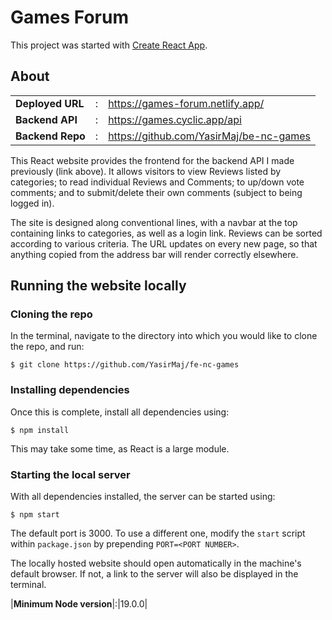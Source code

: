 # Games Forum

This project was started with [Create React App](https://github.com/facebook/create-react-app).

## About

|                  |     |                                         |
| ---------------- | --- | --------------------------------------- |
| **Deployed URL** | :   | https://games-forum.netlify.app/        |
| **Backend API**  | :   | https://games.cyclic.app/api            |
| **Backend Repo** | :   | https://github.com/YasirMaj/be-nc-games |

This React website provides the frontend for the backend API I made previously (link above). It allows visitors to view Reviews listed by categories; to read individual Reviews and Comments; to up/down vote comments; and to submit/delete their own comments (subject to being logged in).

The site is designed along conventional lines, with a navbar at the top containing links to categories, as well as a login link. Reviews can be sorted according to various criteria. The URL updates on every new page, so that anything copied from the address bar will render correctly elsewhere.

## Running the website locally

### Cloning the repo

In the terminal, navigate to the directory into which you would like to clone the repo, and run:

```shell
$ git clone https://github.com/YasirMaj/fe-nc-games
```

### Installing dependencies

Once this is complete, install all dependencies using:

```shell
$ npm install
```

This may take some time, as React is a large module.

### Starting the local server

With all dependencies installed, the server can be started using:

```shell
$ npm start
```

The default port is 3000. To use a different one, modify the `start` script within `package.json` by prepending `PORT=<PORT NUMBER>`.

The locally hosted website should open automatically in the machine's default browser. If not, a link to the server will also be displayed in the terminal.

|**Minimum Node version**|:|19.0.0|
